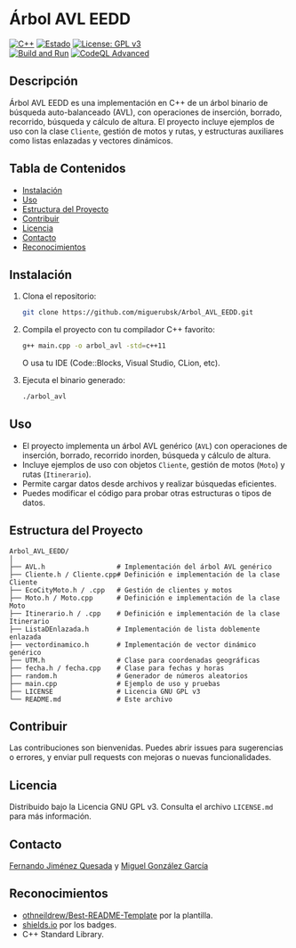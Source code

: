 # Árbol AVL EEDD

[![C++](https://img.shields.io/badge/language-C++-blue.svg)](https://isocpp.org/)
[![Estado](https://img.shields.io/badge/status-active-brightgreen.svg)]()
[![License: GPL v3](https://img.shields.io/badge/License-GPLv3-blue.svg)](https://www.gnu.org/licenses/gpl-3.0)
<br>
[![Build and Run](https://github.com/miguerubsk/Arbol_AVL_EEDD/actions/workflows/build.yml/badge.svg)](https://github.com/miguerubsk/Arbol_AVL_EEDD/actions/workflows/build.yml)
[![CodeQL Advanced](https://github.com/miguerubsk/Arbol_AVL_EEDD/actions/workflows/codeql.yml/badge.svg)](https://github.com/miguerubsk/Arbol_AVL_EEDD/actions/workflows/codeql.yml)

## Descripción

Árbol AVL EEDD es una implementación en C++ de un árbol binario de búsqueda auto-balanceado (AVL), con operaciones de inserción, borrado, recorrido, búsqueda y cálculo de altura. El proyecto incluye ejemplos de uso con la clase `Cliente`, gestión de motos y rutas, y estructuras auxiliares como listas enlazadas y vectores dinámicos.

## Tabla de Contenidos

- [Instalación](#instalación)
- [Uso](#uso)
- [Estructura del Proyecto](#estructura-del-proyecto)
- [Contribuir](#contribuir)
- [Licencia](#licencia)
- [Contacto](#contacto)
- [Reconocimientos](#reconocimientos)

## Instalación

1. Clona el repositorio:
   ```sh
   git clone https://github.com/miguerubsk/Arbol_AVL_EEDD.git
   ```
2. Compila el proyecto con tu compilador C++ favorito:

   ```sh
   g++ main.cpp -o arbol_avl -std=c++11
   ```

   O usa tu IDE (Code::Blocks, Visual Studio, CLion, etc).

3. Ejecuta el binario generado:
   ```sh
   ./arbol_avl
   ```

## Uso

- El proyecto implementa un árbol AVL genérico (`AVL`) con operaciones de inserción, borrado, recorrido inorden, búsqueda y cálculo de altura.
- Incluye ejemplos de uso con objetos `Cliente`, gestión de motos (`Moto`) y rutas (`Itinerario`).
- Permite cargar datos desde archivos y realizar búsquedas eficientes.
- Puedes modificar el código para probar otras estructuras o tipos de datos.

## Estructura del Proyecto

```
Arbol_AVL_EEDD/
│
├── AVL.h                  # Implementación del árbol AVL genérico
├── Cliente.h / Cliente.cpp# Definición e implementación de la clase Cliente
├── EcoCityMoto.h / .cpp   # Gestión de clientes y motos
├── Moto.h / Moto.cpp      # Definición e implementación de la clase Moto
├── Itinerario.h / .cpp    # Definición e implementación de la clase Itinerario
├── ListaDEnlazada.h       # Implementación de lista doblemente enlazada
├── vectordinamico.h       # Implementación de vector dinámico genérico
├── UTM.h                  # Clase para coordenadas geográficas
├── fecha.h / fecha.cpp    # Clase para fechas y horas
├── random.h               # Generador de números aleatorios
├── main.cpp               # Ejemplo de uso y pruebas
├── LICENSE                # Licencia GNU GPL v3
└── README.md              # Este archivo
```

## Contribuir

Las contribuciones son bienvenidas. Puedes abrir issues para sugerencias o errores, y enviar pull requests con mejoras o nuevas funcionalidades.

## Licencia

Distribuido bajo la Licencia GNU GPL v3. Consulta el archivo `LICENSE.md` para más información.

## Contacto

[Fernando Jiménez Quesada](https://github.com/ferazules1998) y [Miguel González García](https://github.com/miguerubsk)

## Reconocimientos

- [othneildrew/Best-README-Template](https://github.com/othneildrew/Best-README-Template) por la plantilla.
- [shields.io](https://shields.io/) por los badges.
- C++ Standard Library.
